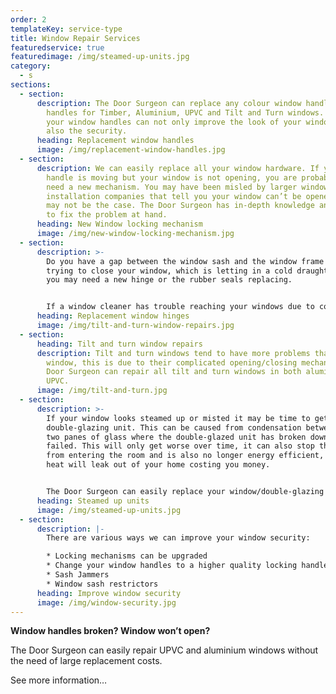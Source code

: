 ```yaml
---
order: 2
templateKey: service-type
title: Window Repair Services
featuredservice: true
featuredimage: /img/steamed-up-units.jpg
category:
  - s
sections:
  - section:
      description: The Door Surgeon can replace any colour window handle. We replace
        handles for Timber, Aluminium, UPVC and Tilt and Turn windows. Changing
        your window handles can not only improve the look of your windows but
        also the security.
      heading: Replacement window handles
      image: /img/replacement-window-handles.jpg
  - section:
      description: We can easily replace all your window hardware. If your window
        handle is moving but your window is not opening, you are probably in
        need a new mechanism. You may have been misled by larger window
        installation companies that tell you your window can’t be opened; this
        may not be the case. The Door Surgeon has in-depth knowledge and skills
        to fix the problem at hand.
      heading: New Window locking mechanism
      image: /img/new-window-locking-mechanism.jpg
  - section:
      description: >-
        Do you have a gap between the window sash and the window frame when
        trying to close your window, which is letting in a cold draught? If so,
        you may need a new hinge or the rubber seals replacing.


        If a window cleaner has trouble reaching your windows due to conservatory’s or other obstacles, The Door Surgeon can change your hinges to easy clean hinges. Which allows access to both sides of the window.
      heading: Replacement window hinges
      image: /img/tilt-and-turn-window-repairs.jpg
  - section:
      heading: Tilt and turn window repairs
      description: Tilt and turn windows tend to have more problems than your average
        window, this is due to their complicated opening/closing mechanism. The
        Door Surgeon can repair all tilt and turn windows in both aluminium and
        UPVC.
      image: /img/tilt-and-turn.jpg
  - section:
      description: >-
        If your window looks steamed up or misted it may be time to get a new
        double-glazing unit. This can be caused from condensation between the
        two panes of glass where the double-glazed unit has broken down or
        failed. This will only get worse over time, it can also stop the light
        from entering the room and is also no longer energy efficient, so the
        heat will leak out of your home costing you money.


        The Door Surgeon can easily replace your window/double-glazing units, call now for a free quote.
      heading: Steamed up units
      image: /img/steamed-up-units.jpg
  - section:
      description: |-
        There are various ways we can improve your window security:

        * Locking mechanisms can be upgraded
        * Change your window handles to a higher quality locking handle
        * Sash Jammers
        * Window sash restrictors
      heading: Improve window security
      image: /img/window-security.jpg
---
```


**Window handles broken? Window won’t open?**

The Door Surgeon can easily repair UPVC and aluminium windows without the need of large replacement costs.

See more information…
